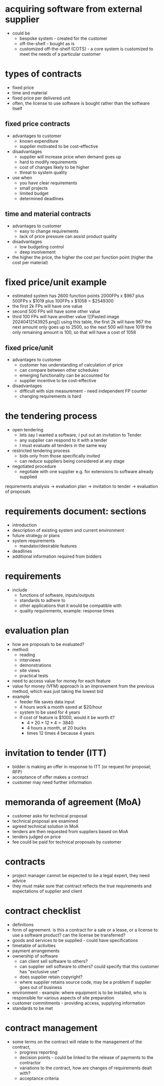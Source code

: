 # acquiring software from external supplier
- could be
	- bespoke system - created for the customer
	- off-the-shelf - bought as is
	- customized off-the-shelf (COTS) - a core system is customized to meet the needs of a particular customer

# types of contracts 
- fixed price 
- time and material
- fixed price per delivered unit
- often, the license to use software is bought rather than the software itself

## fixed price contracts
- advantages to customer
	- known expenditure
	- supplier motivated to be cost-effective
- disadvantages
	- supplier will increase price when demand goes up 
	- hard to modify requirements
	- cost of changes likely to be higher
	- threat to system quality
- use when
	- you have clear requirements
	- small projects
	- limited budget
	- determined deadlines

## time and material contracts
- advantages to customer 
	- easy to change requirements
	- lack of price pressure can assist product quality
- disadvantages
	- low budgeting control
	- deep involvement
- the higher the price, the higher the cost per function point (higher the cost per material)

# fixed price/unit example 
- estimated system has 2600 function points
2000FPs x $967 plus
500FPs x $1019 plus
100FPs x $1058 = $2549300
- the first 2k FPs will have one value
- second 500 FPs will have some other value
- third 100 FPs will have another value
![[Pasted image 20240412143925.png]] using this table, the first 2k will have 967
the next amount only goes up to 2500, so the next 500 will have 1019
the only remaining amount is 100, so that will have a cost of 1058

## fixed price/unit 
- advantages to customer
	- customer has understanding of calculation of price
	- can compare between other schedules
	- emerging functionality can be accounted for 
	- supplier incentive to be cost-effective 
- disadvantages
	- difficult with size measurement - need independent FP counter
	- changing requirements is hard


# the tendering process 
- open tendering
	- lets say I wanted a software, I put out an invitation to Tender 
	- any supplier can respond to it with a tender
	- I must evaluate all tenders in the same way
- restricted tendering process
	- bids only from those specifically invited
	- can reduce suppliers being considered at any stage
- negotiated procedure
	- negotiate with one supplier e.g. for extensions to software already supplied

requirements analysis -> evaluation plan -> invitation to tender -> evaluation of proposals

# requirements document: sections
- introduction
- description of existing system and current environment
- future strategy or plans
- system requirements
	- mandator/desirable features
- deadlines
- additional information required from bidders

# requirements
- include
	- functions of software, inputs/outputs
	- standards to adhere to
	- other applications that it would be compatible with
	- quality requirements, example: response times

# evaluation plan
- how are proposals to be evaluated?
- method: 
	- reading
	- interviews
	- demonstrations
	- site views
	- practical tests
- need to access value for money for each feature
- value for money (VFM) approach is an improvement from the previous method, which was just taking the lowest bid
- example
	- feeder file saves data input
	- 4 hours work a month saved at $20/hour
	- system to be used for 4 years
	- if cost of feature is $1000, would it be worth it?
		- $4*20*12*4=3840$
		- 4 hours a month, at 20 bucks
		- times 12 times 4 because 4 years

# invitation to tender (ITT)
- bidder is making an offer in response to ITT (or request for proposal; RFP)
- acceptance of offer makes a contract
- customer may need further information

# memoranda of agreement (MoA)
- customer asks for technical proposal
- technical proposal are examined
- agreed technical solution in MoA
- tenders are then requested from suppliers based on MoA
- tenders judged on price
- fee could be paid for technical proposals by customer

# contracts
- project manager cannot be expected to be a legal expert, they need advice
- they must make sure that contract reflects the true requirements and expectations of supplier and client

# contract checklist 
- definitions
- form of agreement. is this a contract for a sale or a lease, or a license to use a software product? can the license be transferred?
- goods and services to be supplied - could have specifications
- timetable of activities
- payment arrangements
- ownership of software
	- can client sell software to others?
	- can supplier sell software to others? could specify that this customer has "exclusive use"
	- does supplier retain copyright?
	- where supplier retains source code, may be a problem if supplier goes out of business
- environment - example: where equipment is to be installed, who is responsible for various aspects of site preparation
- customer commitments - providing access, supplying information
- standards to be met

# contract management
- some terms on the contract will relate to the management of the contract,
	- progress reporting
	- decision points - could be linked to the release of payments to the contractor
	- variations to the contract, how are changes of requirements dealt with?
	- acceptance criteria